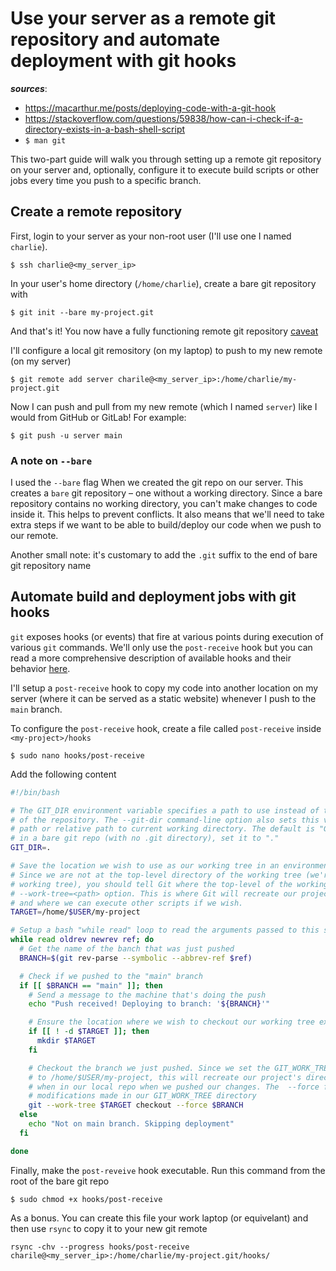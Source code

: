# Use your server as a remote git repository and automate deployment with git hooks

**_sources_**:
- https://macarthur.me/posts/deploying-code-with-a-git-hook
- https://stackoverflow.com/questions/59838/how-can-i-check-if-a-directory-exists-in-a-bash-shell-script
- `$ man git`

This two-part guide will walk you through setting up a remote git repository on your server and, optionally, configure it to execute build scripts or other jobs every time you push to a specific branch.

## Create a remote repository

First, login to your server as your non-root user (I'll use one I named `charlie`).
```
$ ssh charlie@<my_server_ip>
```
In your user's home directory (`/home/charlie`), create a bare git repository with
```
$ git init --bare my-project.git
```
And that's it! You now have a fully functioning remote git repository [caveat](#a-note-on---bare)

I'll configure a local git remository (on my laptop) to push to my new remote (on my server)
```
$ git remote add server charile@<my_server_ip>:/home/charlie/my-project.git
```
Now I can push and pull from my new remote (which I named `server`) like I would from GitHub or GitLab! For example:
```
$ git push -u server main
```
### A note on `--bare`
I used the `--bare` flag When we created the git repo on our server. This creates a `bare` git repository – one without a working directory. Since a bare repository contains no working directory, you can't make changes to code inside it. This helps to prevent conflicts. It also means that we'll need to take extra steps if we want to be able to build/deploy our code when we push to our remote.

Another small note: it's customary to add the `.git` suffix to the end of bare git repository name


## Automate build and deployment jobs with git hooks
`git` exposes hooks (or events) that fire at various points during execution of various `git` commands. We'll only use the `post-receive` hook but you can read a more comprehensive description of available hooks and their behavior [here](https://www.digitalocean.com/community/tutorials/how-to-use-git-hooks-to-automate-development-and-deployment-tasks).

I'll setup a `post-receive` hook to copy my code into another location on my server (where it can be served as a static website) whenever I push to the `main` branch.

To configure the `post-receive` hook, create a file called `post-receive` inside `<my-project>/hooks`
```
$ sudo nano hooks/post-receive
```
Add the following content
```bash
#!/bin/bash

# The GIT_DIR environment variable specifies a path to use instead of the default .git for the base
# of the repository. The --git-dir command-line option also sets this value. It can be an absolute
# path or relative path to current working directory. The default is "GIT_DIR=.git".  Since we are
# in a bare git repo (with no .git directory), set it to "."
GIT_DIR=.

# Save the location we wish to use as our working tree in an environment variable called TARGET
# Since we are not at the top-level directory of the working tree (we're in a bare repo with no
# working tree), you should tell Git where the top-level of the working tree is, with the
# --work-tree=<path> option. This is where Git will recreate our projects files and folders
# and where we can execute other scripts if we wish.
TARGET=/home/$USER/my-project

# Setup a bash "while read" loop to read the arguments passed to this script by Git
while read oldrev newrev ref; do
  # Get the name of the banch that was just pushed
  BRANCH=$(git rev-parse --symbolic --abbrev-ref $ref)

  # Check if we pushed to the "main" branch
  if [[ $BRANCH == "main" ]]; then
    # Send a message to the machine that's doing the push
    echo "Push received! Deploying to branch: '${BRANCH}'"

    # Ensure the location where we wish to checkout our working tree exists
    if [[ ! -d $TARGET ]]; then
      mkdir $TARGET
    fi

    # Checkout the branch we just pushed. Since we set the GIT_WORK_TREE environment variable above
    # to /home/$USER/my-project, this will recreate our project's directory structure just as it was
    # when in our local repo when we pushed our changes. The  --force flag will throw away any local
    # modifications made in our GIT_WORK_TREE directory
    git --work-tree $TARGET checkout --force $BRANCH
  else
    echo "Not on main branch. Skipping deployment"
  fi

done

```

Finally, make the `post-reveive` hook executable. Run this command from the root of the bare git repo
```
$ sudo chmod +x hooks/post-receive
```

As a bonus. You can create this file your work laptop (or equivelant) and then use `rsync` to copy it to your new git remote
```
rsync -chv --progress hooks/post-receive charile@<my_server_ip>:/home/charlie/my-project.git/hooks/
```
